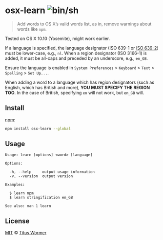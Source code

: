 # osx-learn ![`bin/sh`](https://img.shields.io/badge/bin-sh-89e051.svg)

> Add words to OS X’s valid words list, as in, remove warnings about words
> like `npm`.

Tested on OS X 10.10 (Yosemite), might work earlier.

If a language is specified, the language designator (ISO 639-1 or
[ISO 639-2](https://github.com/wooorm/iso-639-2/blob/master/Support.md))
must be lower-case, e.g., `nl`.
When a region designator (ISO 3166-1) is added, it must be all-caps and
preceded by an underscore, e.g., `en_GB`.

Ensure the language is enabled in `System Preferences` > `Keyboard` >
`Text` > `Spelling` > `Set Up...`.

When adding a word to a language which has region designators (such as English,
which has British and more), **YOU MUST SPECIFY THE REGION TOO**.
In the case of British, specifying `en` will not work, but `en_GB` will.

## Install

[npm](https://docs.npmjs.com/cli/install):

```bash
npm install osx-learn --global
```

## Usage

```text
Usage: learn [options] <word> [language]

Options:

  -h, --help     output usage information
  -v, --version  output version

Examples:

  $ learn npm
  $ learn stringification en_GB

See also: man 1 learn
```

## License

[MIT](LICENSE) © [Titus Wormer](http://wooorm.com)
